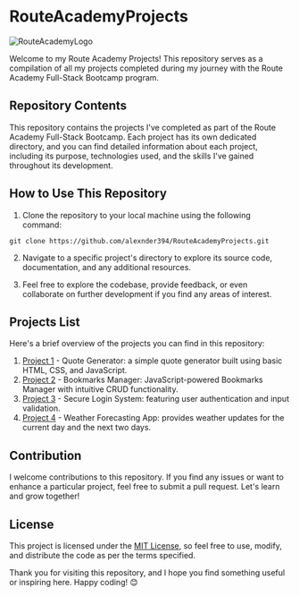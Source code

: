 # RouteAcademyProjects

![RouteAcademyLogo](https://i.postimg.cc/vmqXcXq4/download.png) <!-- If you have a logo, replace "link-to-logo.png" with the relative or absolute path to your logo image -->

Welcome to my Route Academy Projects! This repository serves as a compilation of all my projects completed during my journey with the Route Academy Full-Stack Bootcamp program.

## Repository Contents

This repository contains the projects I've completed as part of the Route Academy Full-Stack Bootcamp. Each project has its own dedicated directory, and you can find detailed information about each project, including its purpose, technologies used, and the skills I've gained throughout its development.

## How to Use This Repository

1. Clone the repository to your local machine using the following command:

```
git clone https://github.com/alexnder394/RouteAcademyProjects.git
```

2. Navigate to a specific project's directory to explore its source code, documentation, and any additional resources.

3. Feel free to explore the codebase, provide feedback, or even collaborate on further development if you find any areas of interest.

## Projects List

Here's a brief overview of the projects you can find in this repository:

1. [Project 1](https://github.com/alexnder394/RouteAcademyPorjects/tree/main/QuoteGenerator/README.md) - Quote Generator: a simple quote generator built using basic HTML, CSS, and JavaScript.
2. [Project 2](https://github.com/alexnder394/RouteAcademyPorjects/tree/main/BookmarksDatabaseSystem/README.md) - Bookmarks Manager: JavaScript-powered Bookmarks Manager with intuitive CRUD functionality.
3. [Project 3](https://github.com/alexnder394/RouteAcademyPorjects/blob/main/registrationForm/README.md) - Secure Login System: featuring user authentication and input validation.
3. [Project 4](https://github.com/alexnder394/RouteAcademyPorjects/blob/main/simpleWeatherApp/README.md) - Weather Forecasting App: provides weather updates for the current day and the next two days.

## Contribution

I welcome contributions to this repository. If you find any issues or want to enhance a particular project, feel free to submit a pull request. Let's learn and grow together!

## License

This project is licensed under the [MIT License](https://opensource.org/license/mit/), so feel free to use, modify, and distribute the code as per the terms specified.

Thank you for visiting this repository, and I hope you find something useful or inspiring here. Happy coding! 😊
